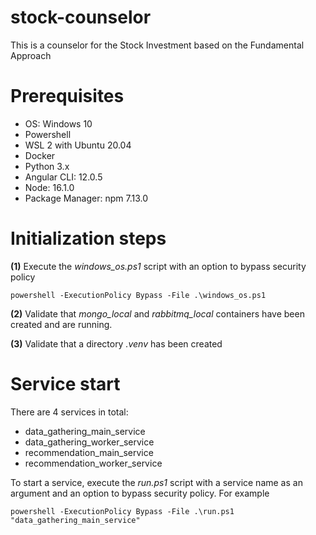 # stock-counselor
This is a counselor for the Stock Investment based on the Fundamental Approach

# Prerequisites
- OS: Windows 10
- Powershell
- WSL 2 with Ubuntu 20.04
- Docker
- Python 3.x
- Angular CLI: 12.0.5
- Node: 16.1.0
- Package Manager: npm 7.13.0

# Initialization steps

**(1)** Execute the *windows_os.ps1* script with an option to bypass security policy
```
powershell -ExecutionPolicy Bypass -File .\windows_os.ps1
```

**(2)** Validate that *mongo_local* and *rabbitmq_local* containers have been created and are running.

**(3)** Validate that a directory *.venv* has been created

# Service start
There are 4 services in total:
  - data_gathering_main_service
  - data_gathering_worker_service
  - recommendation_main_service
  - recommendation_worker_service

To start a service, execute the *run.ps1* script with a service name as an argument and
an option to bypass security policy. For example
```
powershell -ExecutionPolicy Bypass -File .\run.ps1 "data_gathering_main_service"
```
